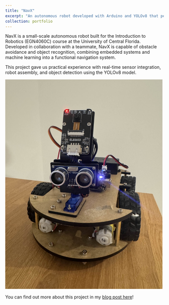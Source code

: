 ```yaml
---
title: "NavX"
excerpt: "An autonomous robot developed with Arduino and YOLOv8 that performs real-time obstacle avoidance and object identification along with reporting through the terminal with live feed. <br/><img src='/images/navx.jpg' width='300'>"
collection: portfolio
---
```


NavX is a small-scale autonomous robot built for the Introduction to Robotics (EGN4060C) course at the University of Central Florida. Developed in collaboration with a teammate, NavX is capable of obstacle avoidance and object recognition, combining embedded systems and machine learning into a functional navigation system.

This project gave us practical experience with real-time sensor integration, robot assembly, and object detection using the YOLOv8 model.

<img src="/images/navx.jpg" alt="NavX robot image" width="500">


You can find out more about this project in my [blog post here](https://yamajiang.github.io/posts/2025/04/navx/)!
